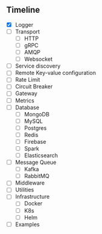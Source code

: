 ## Timeline
- [x] Logger
- [ ] Transport
  - [ ] HTTP
  - [ ] gRPC
  - [ ] AMQP
  - [ ] Websocket
- [ ] Service discovery
- [ ] Remote Key-value configuration
- [ ] Rate Limit
- [ ] Circuit Breaker
- [ ] Gateway
- [ ] Metrics
- [ ] Database
  - [ ] MongoDB
  - [ ] MySQL
  - [ ] Postgres
  - [ ] Redis
  - [ ] Firebase
  - [ ] Spark
  - [ ] Elasticsearch
- [ ] Message Queue
  - [ ] Kafka
  - [ ] RabbitMQ
- [ ] Middleware
- [ ] Utilities
- [ ] Infrastructure
  - [ ] Docker
  - [ ] K8s
  - [ ] Helm
- [ ] Examples
